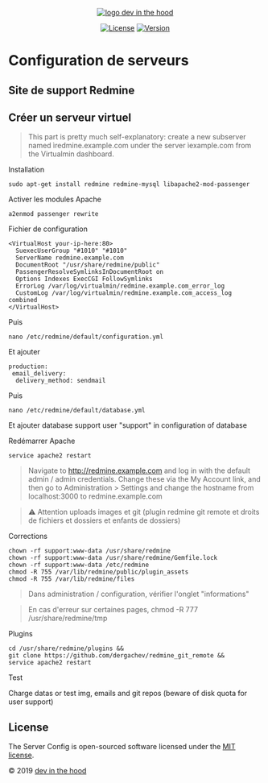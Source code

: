 <p align="center">
    <a href="https://devinthehood.com"><img src="https://github.com/jul6art/slim-skeleton/blob/master/assets/img/logo.png?raw=true" alt="logo dev in the hood"></a>
</p>

<p align="center">
    <a href="https://opensource.org/licenses/MIT" target="_blank"><img src="https://img.shields.io/badge/License-MIT-yellow.svg" alt="License"></a>
    <a href="https://github.com/jul6art/server-config" target="_blank"><img src="https://img.shields.io/static/v1?label=stable&message=v1&color=success" alt="Version"></a>
</p>

Configuration de serveurs
=========================
Site de support Redmine
-----------------------

Créer un serveur virtuel
------------------------

> This part is pretty much self-explanatory: create a new subserver named ìredmine.example.com under the server ìexample.com from the Virtualmin dashboard.

Installation

```console
sudo apt-get install redmine redmine-mysql libapache2-mod-passenger
```


Activer les modules Apache

```console
a2enmod passenger rewrite
```

Fichier de configuration

```apacheconfig
<VirtualHost your-ip-here:80>
  SuexecUserGroup "#1010" "#1010"
  ServerName redmine.example.com
  DocumentRoot "/usr/share/redmine/public"
  PassengerResolveSymlinksInDocumentRoot on
  Options Indexes ExecCGI FollowSymlinks
  ErrorLog /var/log/virtualmin/redmine.example.com_error_log
  CustomLog /var/log/virtualmin/redmine.example.com_access_log combined
</VirtualHost>
```

Puis

```console
nano /etc/redmine/default/configuration.yml
```
    
Et ajouter

```console
production:
 email_delivery:
  delivery_method: sendmail
```
 
Puis 

```console
nano /etc/redmine/default/database.yml
```
    
Et ajouter database support user "support" in configuration of database

  
Redémarrer Apache

```console
service apache2 restart
```

> Navigate to http://redmine.example.com and log in with the default admin / admin credentials. Change these via the My Account link, and then go to Administration > Settings and change the hostname from localhost:3000 to redmine.example.com

> :warning: Attention uploads images et git (plugin redmine git remote et droits de fichiers et dossiers et enfants de dossiers)

Corrections

```console
chown -rf support:www-data /usr/share/redmine
chown -rf support:www-data /usr/share/redmine/Gemfile.lock
chown -rf support:www-data /etc/redmine
chmod -R 755 /var/lib/redmine/public/plugin_assets
chmod -R 755 /var/lib/redmine/files
```
    
> Dans administration / configuration, vérifier l'onglet "informations"
    
> En cas d'erreur sur certaines pages, chmod -R 777 /usr/share/redmine/tmp

Plugins
 
```console
cd /usr/share/redmine/plugins &&
git clone https://github.com/dergachev/redmine_git_remote &&
service apache2 restart
```

Test

Charge datas or test img, emails and git repos (beware of disk quota for user support)


License
-------

The Server Config is open-sourced software licensed under the [MIT license](https://opensource.org/licenses/MIT).

&copy; 2019 [dev in the hood](https://devinthehood.com) 

















